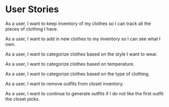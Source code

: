 User Stories
====================

<p>As a user, I want to keep inventory of my clothes so I can track all the pieces of clothing I have.</p>

<p>As a user, I want to add in new clothes to my inventory so I can see what I own.</p>

<p>As a user, I want to categorize clothes based on the style I want to wear.</p>

<p>As a user, I want to categorize clothes based on temperature.</p>

<p>As a user, I want to categorize clothes based on the type of clothing.</p>

<p>As a user, I want to remove outfits from closet inventory.</p>

<p>As a user, I want to continue to generate outfits if I do not like the first outfit the closet picks.</p>